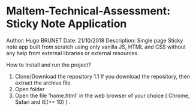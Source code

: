 # Maltem-Technical-Assessment: Sticky Note Application

Author: Hugo BRUNET 
Date: 21/10/2018
Description: Single page Sticky note app built from scratch using only vanilla JS, HTML and CSS without any help from external libraries or external resources.

How to Install and run the project?

  1.  Clone/Download the repository
  1.1   If you download the repository, then extract the archive file
  2.  Open folder
  3.  Open the file 'home.html' in the web browser of your choice ( Chrome, Safari and IE(>= 10) ) .
